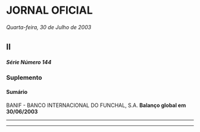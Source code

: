 # JORNAL OFICIAL

###### Quarta-feira, 30 de Julho de 2003

## II

##### Série Número 144

### **Suplemento**

#### **Sumário**

BANIF - BANCO INTERNACIONAL DO FUNCHAL, S.A.
**Balanço global em 30/06/2003**




---



---
